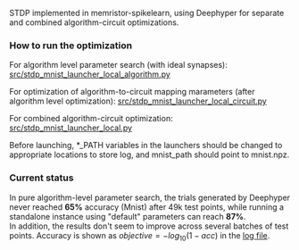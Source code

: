 STDP implemented in memristor-spikelearn, using Deephyper for separate and combined algorithm-circuit optimizations.

### How to run the optimization

For algorithm level parameter search (with ideal synapses): [src/stdp_mnist_launcher_local_algorithm.py](src/stdp_mnist_launcher_local_algorithm.py)

For optimization of algorithm-to-circuit mapping marameters (after algorithm level optimization): [src/stdp_mnist_launcher_local_circuit.py](src/stdp_mnist_launcher_local_circuit.py)

For combined algorithm-circuit optimization: [src/stdp_mnist_launcher_local.py](src/stdp_mnist_launcher_local.py)

Before launching, *_PATH variables in the launchers should be changed to appropriate locations to store log, and mnist_path should point to mnist.npz.

### Current status

In pure algorithm-level parameter search, the trials generated by Deephyper never reached **65%** accuracy (Mnist) after 49k test points, while running a standalone instance using "default" parameters can reach **87%**.  
In addition, the results don't seem to improve across several batches of test points. Accuracy is shown as $objective = -log_{10}(1-acc)$ in the [log file](dh_log.csv).
